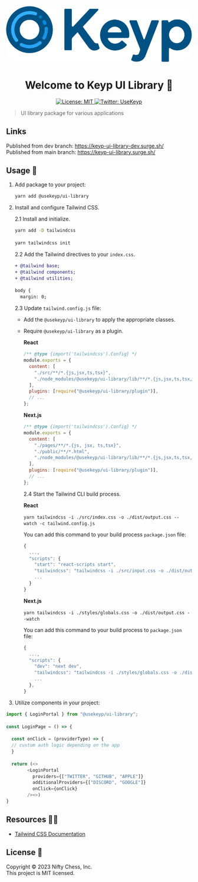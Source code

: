 <h1 align="center"><img width="600" style="border-radius: 30px;" src="https://raw.githubusercontent.com/UseKeyp/.github/main/Keyp-Logo-Color.svg"/></h1>
<h1 align="center">Welcome to Keyp UI Library 👋</h1>
<p align="center">
  <a href="#" target="_blank">
    <img alt="License: MIT" src="https://img.shields.io/badge/License-MIT-blue.svg" />
  </a>
  <a href="https://twitter.com/UseKeyp" target="_blank">
    <img alt="Twitter: UseKeyp" src="https://img.shields.io/twitter/follow/UseKeyp.svg?style=social" />
  </a>
</p>

> UI library package for various applications

## Links

Published from dev branch: https://keyp-ui-library-dev.surge.sh/  
Published from main branch: https://keyp-ui-library.surge.sh/

## Usage 📖

1.  Add package to your project:

    ```bash
    yarn add @usekeyp/ui-library
    ```

2.  Install and configure Tailwind CSS.

    2.1 Install and initialize.

    ```bash
    yarn add -D tailwindcss

    yarn tailwindcss init
    ```

    2.2 Add the Tailwind directives to your `index.css`.

    ```diff
    + @tailwind base;
    + @tailwind components;
    + @tailwind utilities;

    body {
      margin: 0;
    ```

    2.3 Update `tailwind.config.js` file:

    - Add the `@usekeyp/ui-library` to apply the appropriate classes.
    - Require `@usekeyp/ui-library` as a plugin.

      **React**

      ```js
      /** @type {import('tailwindcss').Config} */
      module.exports = {
        content: [
          "./src/**/*.{js,jsx,ts,tsx}",
          "./node_modules/@usekeyp/ui-library/lib/**/*.{js,jsx,ts,tsx,md}",
        ],
        plugins: [require("@usekeyp/ui-library/plugin")],
        // ...
      };
      ```

      **Next.js**

      ```js
      /** @type {import('tailwindcss').Config} */
      module.exports = {
        content: [
          "./pages/**/*.{js, jsx, ts,tsx}",
          "./public/**/*.html",
          "./node_modules/@usekeyp/ui-library/lib/**/*.{js,jsx,ts,tsx,md}",
        ],
        plugins: [require("@usekeyp/ui-library/plugin")],
        // ...
      };
      ```

      2.4 Start the Tailwind CLI build process.

      **React**

      `yarn tailwindcss -i ./src/index.css -o ./dist/output.css --watch -c tailwind.config.js`

      You can add this command to your build process `package.json` file:

      ```js
      {
        ...,
        "scripts": {
          "start": "react-scripts start",
          "tailwindcss": "tailwindcss -i ./src/input.css -o ./dist/output.css --watch",
          ...
        }
      }

      ```

      **Next.js**

      `yarn tailwindcss -i ./styles/globals.css -o ./dist/output.css --watch`

      You can add this command to your build process to `package.json` file:

      ```js
      {
        ...,
        "scripts": {
          "dev": "next dev",
          "tailwindcss": "tailwindcss -i ./styles/globals.css -o ./dist/output.css --watch",
          ...
        },
      }

      ```

3.  Utilize components in your project:

```js
import { LoginPortal } from "@usekeyp/ui-library";

const LoginPage = () => {

  const onClick = (providerType) => {
  // custom auth logic depending on the app
  }

  return (<>
        <LoginPortal
          providers={["TWITTER", "GITHUB", "APPLE"]}
          additionalProviders={["DISCORD", "GOOGLE"]}
          onClick={onClick}
        /><>)
}

```

## Resources 🧑‍💻

- [Tailwind CSS Documentation](https://tailwindcss.com/docs/installation)

## License 📝

Copyright © 2023 Nifty Chess, Inc.<br />
This project is MIT licensed.

[sponsor-keyp]: https://UseKeyp.com

